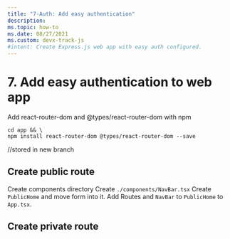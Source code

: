 ```yaml
---
title: "7-Auth: Add easy authentication"
description: 
ms.topic: how-to
ms.date: 08/27/2021
ms.custom: devx-track-js
#intent: Create Express.js web app with easy auth configured. 
---
```


# 7. Add easy authentication to web app



Add react-router-dom and @types/react-router-dom with npm 

```
cd app && \
npm install react-router-dom @types/react-router-dom --save
```

//stored in new branch

## Create public route

Create components directory
Create `./components/NavBar.tsx`
Create `PublicHome` and move form into it.
Add Routes and `NavBar` to `PublicHome` to `App.tsx`.

## Create private route